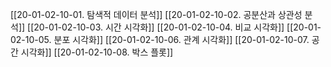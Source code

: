 [[20-01-02-10-01. 탐색적 데이터 분석]]
[[20-01-02-10-02. 공분산과 상관성 분석]]
[[20-01-02-10-03. 시간 시각화]]
[[20-01-02-10-04. 비교 시각화]]
[[20-01-02-10-05. 분포 시각화]]
[[20-01-02-10-06. 관계 시각화]]
[[20-01-02-10-07. 공간 시각화]]
[[20-01-02-10-08. 박스 플롯]]
